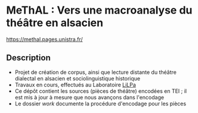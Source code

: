 # MeThAL : Vers une macroanalyse du théâtre en alsacien

https://methal.pages.unistra.fr/

## Description

- Projet de création de corpus, ainsi que lecture distante du théâtre dialectal en alsacien et sociolinguistique historique
- Travaux en cours, effectués au Laboratoire [LiLPa](http://lilpa.unistra.fr/)
- Ce dépôt contient les sources (pièces de théâtre) encodées en TEI ; il est mis à jour à mesure que nous avançons dans l'encodage
- Le dossier *work* documente la procédure d'encodage pour les pièces 
